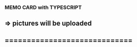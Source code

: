 ### MEMO CARD with TYPESCRIPT
=> pictures will be uploaded
----------------------------
=============================
----------------------------
